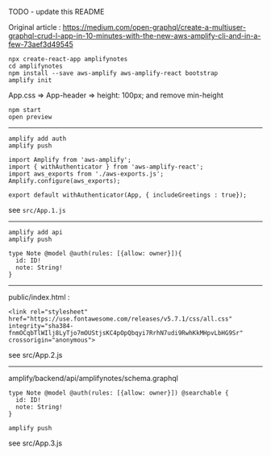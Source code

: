 TODO - update this README

Original article : 
https://medium.com/open-graphql/create-a-multiuser-graphql-crud-l-app-in-10-minutes-with-the-new-aws-amplify-cli-and-in-a-few-73aef3d49545


```
npx create-react-app amplifynotes
cd amplifynotes
npm install --save aws-amplify aws-amplify-react bootstrap
amplify init 
```

App.css => App-header => height: 100px; and remove min-height

```
npm start 
open preview 
```

--- 

```
amplify add auth
amplify push 
```

```
import Amplify from 'aws-amplify';
import { withAuthenticator } from 'aws-amplify-react';
import aws_exports from './aws-exports.js';
Amplify.configure(aws_exports);

export default withAuthenticator(App, { includeGreetings : true});
```

see ``src/App.1.js``

---

```
amplify add api 
amplify push
```

```
type Note @model @auth(rules: [{allow: owner}]){
  id: ID!
  note: String!
}
```

---


public/index.html : 
```
<link rel="stylesheet" href="https://use.fontawesome.com/releases/v5.7.1/css/all.css" integrity="sha384-fnmOCqbTlWIlj8LyTjo7mOUStjsKC4pOpQbqyi7RrhN7udi9RwhKkMHpvLbHG9Sr" crossorigin="anonymous">
```

see src/App.2.js

--- 

amplify/backend/api/amplifynotes/schema.graphql 

```
type Note @model @auth(rules: [{allow: owner}]) @searchable {
  id: ID!
  note: String!
}
```

```
amplify push 
```

see src/App.3.js




